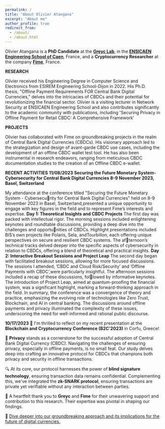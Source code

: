 ```yaml
---
permalink: /
title: "About Olivier Atangana"
excerpt: "About me"
author_profile: true
redirect_from: 
  - /about/
  - /about.html
---
```

Olivier Atangana is a **PhD Candidate** at the [**Greyc Lab**](https://www.greyc.fr/), in the [**ENSICAEN Engineering School of Caen**](https://www.ensicaen.fr/), France, and a **Cryptocurrency Researcher** at the company [**Fime**](https://www.fime.com/fr/), France.

**RESEARCH** 

Olivier received his Engineering Degree in Computer Science and Electronics from ESIREM Engineering School-Dijon in 2022. His Ph.D. thesis, "Offline Payment Requirements FOR Central Bank Digital Currencies," delves into the intricacies of CBDCs and their potential for revolutionizing the financial sector. Olivier is a visiting lecturer in Network Security at ENSICAEN Engineering School and also contributes significantly to the academic community with publications, including 'Securing Privacy in Offline Payment for Retail CBDC: A Comprehensive Framework'

**PROJECTS** 

Olivier has collaborated with Fime on groundbreaking projects in the realm of Central Bank Digital Currencies (CBDCs). His visionary approach led to the strategization and design of avant-garde CBDC use cases, including the development of an offline CBDC wallet test tool. He has also been instrumental in research endeavors, ranging from meticulous CBDC documentation studies to the creation of an Offline CBDC e-wallet.

**RECENT ACTIVITIES**
**11/08/2023**
**Securing the Future Monetary System-Cybersecurity for Central Bank Digital Currencies 8-9 November 2023, Basel, Switzerland**

My attendance at the conference titled "Securing the Future Monetary System - Cybersecurity for Central Bank Digital Currencies" held on 8-9 November 2023 in Basel, Switzerland,presented a unique opportunity to engage with key figures in the field and to represent Fime’s interests and expertise.
**Day 1: Theoretical Insights and CBDC Projects**
The first day was packed with intellectual rigor. The morning sessions included enlightening keynotes and roundtable discussions, providing a deep dive into the challenges and opportunities of CBDCs. Highlight presentations included BIS’s own projects like Polaris, Sela, andTourbillon, each offering unique perspectives on secure and resilient CBDC systems. The afternoon’s technical tracks delved deeper into the specific aspects of cybersecurity in relation to CBDCs, offering a blend of theoretical and practical insights.
**Day 2: Interactive Breakout Sessions and Project Leap**
The second day began with facilitated breakout sessions, allowing for more focused discussions.
The sessions I attended, ’CBDC and Cloud Risk/Security’ and ’Offline Payments with CBDC’,were particularly insightful. The afternoon sessions included a recap of these discussions, followed by informative keynotes. The introduction of Project Leap, aimed at quantum-proofing the financial system, was a significant highlight, marking a forward-thinking approach in the field.
In summary, the conference was a convergence of theory and practice, emphasizing the evolving role of technologies like Zero Trust, Blockchain, and AI in central banking. The
discussions around offline payments and privacy illuminated the complexity of these issues, underscoring the need for well-informed and rational public discourse.


**10/17/2023**
📢 I'm thrilled to reflect on my recent presentation at the **Blockchain and Cryptocurrency Conference (B2C'2023)** in Corfu, Greece!

🔐 **Privacy** stands as a cornerstone for the successful adoption of Central Bank Digital Currency (CBDC). Navigating the challenges of ensuring privacy, especially in offline payments, is no small feat. Our study delves deep into crafting an innovative protocol for CBDCs that champions both privacy and security in offline transactions.

🔍 At its core, our protocol harnesses the power of **blind signature technology**, ensuring transaction data remains confidential. Complementing this, we've integrated the **zk-SNARK protocol**, ensuring transactions are private yet verifiable without any interaction between parties.

🙏 A heartfelt thank you to **Greyc** and **Fime** for their unwavering support and contribution to this research. Their expertise was pivotal in shaping our findings.

🔗 [Dive deeper into our groundbreaking approach and its implications for the future of digital currencies.](https://normandie-univ.hal.science/hal-04243732)


